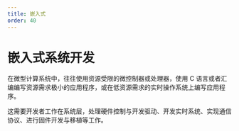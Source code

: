 ```yaml
---
title: 嵌入式
order: 40
---
```


# 嵌入式系统开发
在微型计算系统中，往往使用资源受限的微控制器或处理器，使用 C 语言或者汇编编写资源需求极小的应用程序，或在低资源需求的实时操作系统上编写应用程序。

这需要开发者工作在系统层，处理硬件控制与开发驱动、开发实时系统、实现通信协议、进行固件开发与移植等工作。
